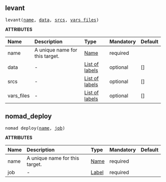 <!-- Generated with Stardoc: http://skydoc.bazel.build -->



<a id="#levant"></a>

## levant

<pre>
levant(<a href="#levant-name">name</a>, <a href="#levant-data">data</a>, <a href="#levant-srcs">srcs</a>, <a href="#levant-vars_files">vars_files</a>)
</pre>



**ATTRIBUTES**


| Name  | Description | Type | Mandatory | Default |
| :------------- | :------------- | :------------- | :------------- | :------------- |
| <a id="levant-name"></a>name |  A unique name for this target.   | <a href="https://bazel.build/docs/build-ref.html#name">Name</a> | required |  |
| <a id="levant-data"></a>data |  -   | <a href="https://bazel.build/docs/build-ref.html#labels">List of labels</a> | optional | [] |
| <a id="levant-srcs"></a>srcs |  -   | <a href="https://bazel.build/docs/build-ref.html#labels">List of labels</a> | optional | [] |
| <a id="levant-vars_files"></a>vars_files |  -   | <a href="https://bazel.build/docs/build-ref.html#labels">List of labels</a> | optional | [] |


<a id="#nomad_deploy"></a>

## nomad_deploy

<pre>
nomad_deploy(<a href="#nomad_deploy-name">name</a>, <a href="#nomad_deploy-job">job</a>)
</pre>



**ATTRIBUTES**


| Name  | Description | Type | Mandatory | Default |
| :------------- | :------------- | :------------- | :------------- | :------------- |
| <a id="nomad_deploy-name"></a>name |  A unique name for this target.   | <a href="https://bazel.build/docs/build-ref.html#name">Name</a> | required |  |
| <a id="nomad_deploy-job"></a>job |  -   | <a href="https://bazel.build/docs/build-ref.html#labels">Label</a> | required |  |


